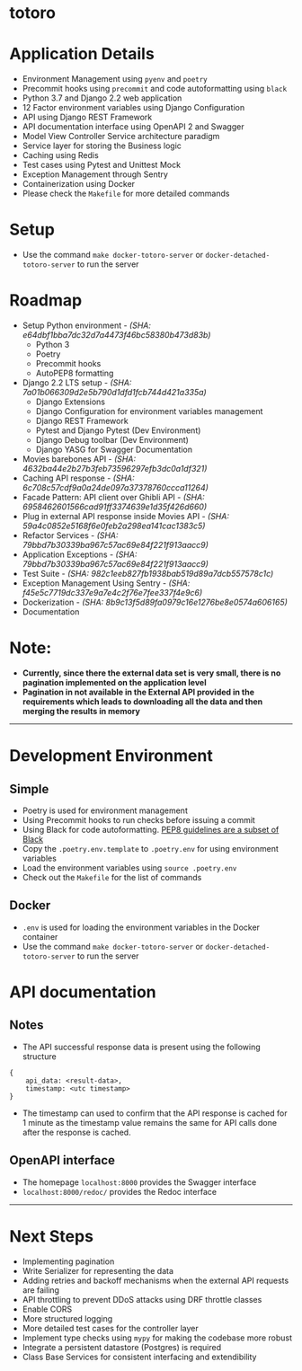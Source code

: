 # totoro

# Application Details
- Environment Management using `pyenv` and `poetry`
- Precommit hooks using `precommit` and code autoformatting using `black`
- Python 3.7 and Django 2.2 web application
- 12 Factor environment variables using Django Configuration
- API using Django REST Framework
- API documentation interface using OpenAPI 2 and Swagger
- Model View Controller Service architecture paradigm
- Service layer for storing the Business logic
- Caching using Redis
- Test cases using Pytest and Unittest Mock
- Exception Management through Sentry
- Containerization using Docker
- Please check the `Makefile` for more detailed commands


# Setup
- Use the command `make docker-totoro-server` or `docker-detached-totoro-server` to run the server


# Roadmap
- Setup Python environment - *(SHA: e64dbf1bba7dc32d7a4473f46bc58380b473d83b)*
    - Python 3
    - Poetry
    - Precommit hooks
    - AutoPEP8 formatting
- Django 2.2 LTS setup - *(SHA: 7a01b066309d2e5b790d1dfd1fcb744d421a335a)*
    - Django Extensions
    - Django Configuration for environment variables management
    - Django REST Framework
    - Pytest and Django Pytest (Dev Environment)
    - Django Debug toolbar (Dev Environment)
    - Django YASG for Swagger Documentation
- Movies barebones API - *(SHA: 4632ba44e2b27b3feb73596297efb3dc0a1df321)*
- Caching API response - *(SHA: 6c708c57cdf9a0a24de097a37378760ccca11264)*
- Facade Pattern: API client over Ghibli API - *(SHA: 6958462601566cad91ff3374639e1d35f426d660)*
- Plug in external API response inside Movies API - *(SHA: 59a4c0852e5168f6e0feb2a298ea141cac1383c5)*
- Refactor Services - *(SHA: 79bbd7b30339ba967c57ac69e84f221f913aacc9)*
- Application Exceptions - *(SHA: 79bbd7b30339ba967c57ac69e84f221f913aacc9)*
- Test Suite - *(SHA: 982c1eeb827fb1938bab519d89a7dcb557578c1c)*
- Exception Management Using Sentry - *(SHA: f45e5c7719dc337e9a7e4c2f76e7fee337f4e9c6)*
- Dockerization - *(SHA: 8b9c13f5d89fa0979c16e1276be8e0574a606165)*
- Documentation

# Note:
- **Currently, since there the external data set is very small, there is no pagination implemented on  the application level**
- **Pagination in not available in the External API provided in the requirements which leads to downloading all the data and then merging the results in memory**


---

# Development Environment

## Simple
- Poetry is used for environment management
- Using Precommit hooks to run checks before issuing a commit
- Using Black for code autoformatting. [PEP8 guidelines are a subset of Black](https://www.mattlayman.com/blog/2018/python-code-black/)
- Copy the `.poetry.env.template` to `.poetry.env` for using environment variables
- Load the environment variables using `source .poetry.env`
- Check out the `Makefile` for the list of commands

## Docker
- `.env` is used for loading the environment variables in the Docker container
- Use the command `make docker-totoro-server` or `docker-detached-totoro-server` to run the server


# API documentation

## Notes
- The API successful response data is present using the following structure
```
{
    api_data: <result-data>,
    timestamp: <utc timestamp>
}
```
- The timestamp can used to confirm that the API response is cached for 1 minute as the timestamp value remains the same for API calls done after the response is cached.

## OpenAPI interface
- The homepage `localhost:8000` provides the Swagger interface
- `localhost:8000/redoc/` provides the Redoc interface


---

# Next Steps
- Implementing pagination
- Write Serializer for representing the data
- Adding retries and backoff mechanisms when the external API requests are failing
- API throttling to prevent DDoS attacks using DRF throttle classes
- Enable CORS
- More structured logging
- More detailed test cases for the controller layer
- Implement type checks using `mypy` for making the codebase more robust
- Integrate a persistent datastore (Postgres) is required
- Class Base Services for consistent interfacing and extendibility
